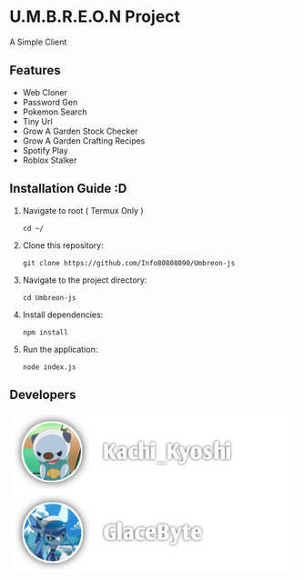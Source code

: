 # U.M.B.R.E.O.N Project

A Simple Client



## Features

- Web Cloner
- Password Gen
- Pokemon Search
- Tiny Url
- Grow A Garden Stock Checker
- Grow A Garden Crafting Recipes
- Spotify Play
- Roblox Stalker


## Installation Guide :D

1. Navigate to root ( Termux Only )
   ```
   cd ~/
   ```

2. Clone this repository:
   ```
   git clone https://github.com/Info80808090/Umbreon-js
   ```
3. Navigate to the project directory:
   ```
   cd Umbreon-js
   ```

4. Install dependencies:
   ```
   npm install
   ```

5. Run the application:
   ```
   node index.js
   ```
   
## Developers
![image alt](https://github.com/Info80808090/Assets/blob/main/20250803_075106.png)
